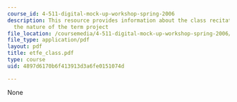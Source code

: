 ```yaml
---
course_id: 4-511-digital-mock-up-workshop-spring-2006
description: This resource provides information about the class recitations describing
  the nature of the term project
file_location: /coursemedia/4-511-digital-mock-up-workshop-spring-2006/4897d6170b6f413913d3a6fe0151074d_etfe_class.pdf
file_type: application/pdf
layout: pdf
title: etfe_class.pdf
type: course
uid: 4897d6170b6f413913d3a6fe0151074d

---
```

None